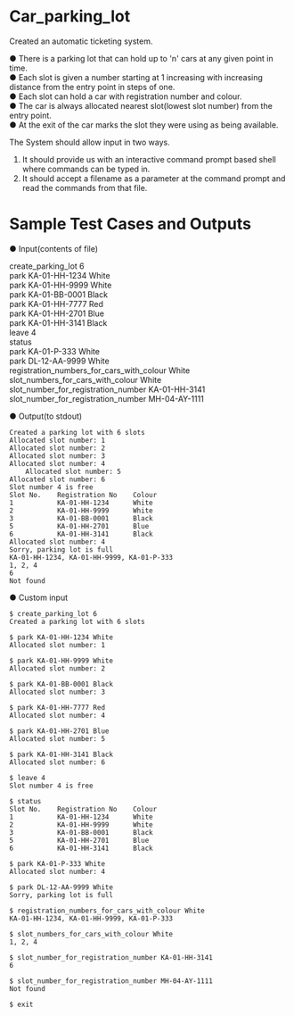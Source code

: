 # Car_parking_lot
Created an automatic ticketing system.

● There is a parking lot that can hold up to 'n' cars at any given point in time.   
● Each slot is given a number starting at 1 increasing with increasing distance from the entry point in
  steps of one.    
● Each slot can hold a car with registration number and colour.    
● The car is always allocated nearest slot(lowest slot number) from the entry point.    
● At the exit of the car marks the slot they were using as being available.    

The System should allow input in two ways.    
 1) It should provide us with an interactive command prompt based shell where commands
     can be typed in.
 2) It should accept a filename as a parameter at the command prompt and read the
     commands from that file.
     
# Sample Test Cases and Outputs

● Input(contents of file)

create_parking_lot 6       
park KA-01-HH-1234 White        
park KA-01-HH-9999 White       
park KA-01-BB-0001 Black       
park KA-01-HH-7777 Red      
park KA-01-HH-2701 Blue     
park KA-01-HH-3141 Black     
leave 4     
status     
park KA-01-P-333 White    
park DL-12-AA-9999 White     
registration_numbers_for_cars_with_colour White    
slot_numbers_for_cars_with_colour White     
slot_number_for_registration_number KA-01-HH-3141     
slot_number_for_registration_number MH-04-AY-1111     

● Output(to stdout)

    Created a parking lot with 6 slots
  	Allocated slot number: 1
  	Allocated slot number: 2
  	Allocated slot number: 3
  	Allocated slot number: 4
		Allocated slot number: 5
  	Allocated slot number: 6
    Slot number 4 is free
  	Slot No.    Registration No    Colour
  	1           KA-01-HH-1234      White
  	2           KA-01-HH-9999      White
  	3           KA-01-BB-0001      Black
  	5           KA-01-HH-2701      Blue
  	6           KA-01-HH-3141      Black
  	Allocated slot number: 4
    Sorry, parking lot is full
  	KA-01-HH-1234, KA-01-HH-9999, KA-01-P-333
  	1, 2, 4
  	6
  	Not found

● Custom input

    $ create_parking_lot 6
  	Created a parking lot with 6 slots
    
  	$ park KA-01-HH-1234 White
  	Allocated slot number: 1

  	$ park KA-01-HH-9999 White
  	Allocated slot number: 2

  	$ park KA-01-BB-0001 Black
  	Allocated slot number: 3

  	$ park KA-01-HH-7777 Red
  	Allocated slot number: 4

  	$ park KA-01-HH-2701 Blue
  	Allocated slot number: 5

  	$ park KA-01-HH-3141 Black
  	Allocated slot number: 6

  	$ leave 4
  	Slot number 4 is free

  	$ status
  	Slot No.    Registration No    Colour
  	1           KA-01-HH-1234      White
  	2           KA-01-HH-9999      White
  	3           KA-01-BB-0001      Black
  	5           KA-01-HH-2701      Blue
  	6           KA-01-HH-3141      Black

  	$ park KA-01-P-333 White
  	Allocated slot number: 4

  	$ park DL-12-AA-9999 White
  	Sorry, parking lot is full

  	$ registration_numbers_for_cars_with_colour White
  	KA-01-HH-1234, KA-01-HH-9999, KA-01-P-333

  	$ slot_numbers_for_cars_with_colour White
  	1, 2, 4

  	$ slot_number_for_registration_number KA-01-HH-3141
  	6

  	$ slot_number_for_registration_number MH-04-AY-1111
  	Not found

  	$ exit
    
    
    
    
    
